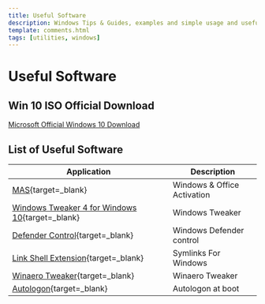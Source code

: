 ```yaml
---
title: Useful Software
description: Windows Tips & Guides, examples and simple usage and useful software
template: comments.html
tags: [utilities, windows]
---
```


# Useful Software

## Win 10 ISO Official Download

[Microsoft Official Windows 10 Download](https://www.microsoft.com/en-us/software-download/windows10ISO)

## List of Useful Software

| Application                                                                                                  | Description                 |
| ------------------------------------------------------------------------------------------------------------ | --------------------------- |
| [MAS](https://github.com/massgravel/Microsoft-Activation-Scripts){target=\_blank}                            | Windows & Office Activation |
| [Windows Tweaker 4 for Windows 10](https://www.thewindowsclub.com/downloads/UWT4.zip){target=\_blank}        | Windows Tweaker             |
| [Defender Control](https://github.com/qtKite/defender-control){target=\_blank}                               | Windows Defender control    |
| [Link Shell Extension](https://schinagl.priv.at/nt/hardlinkshellext/linkshellextension.html){target=\_blank} | Symlinks For Windows        |
| [Winaero Tweaker](https://winaero.com/download-winaero-tweaker/){target=\_blank}                             | Winaero Tweaker             |
| [Autologon](https://docs.microsoft.com/en-us/sysinternals/downloads/autologon){target=\_blank}               | Autologon at boot           |
